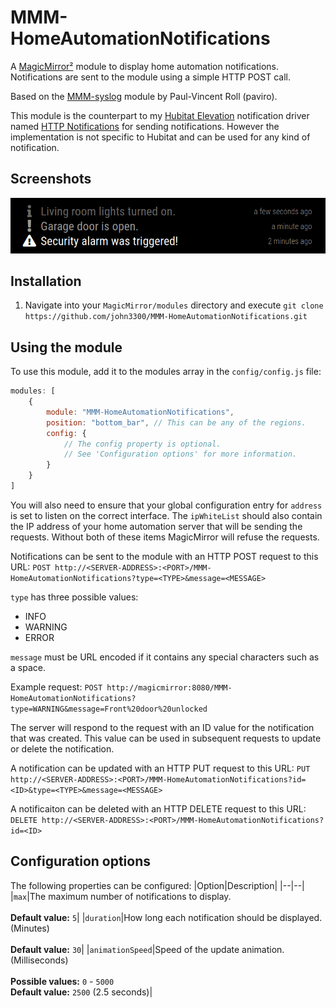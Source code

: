 # MMM-HomeAutomationNotifications

A [MagicMirror²](https://github.com/MichMich/MagicMirror) module to display home automation notifications. Notifications are sent to the module using a simple HTTP POST call.

Based on the [MMM-syslog](https://github.com/paviro/MMM-syslog) module by Paul-Vincent Roll (paviro).

This module is the counterpart to my [Hubitat Elevation](https://hubitat.com) notification driver named [HTTP Notifications](https://github.com/john3300/Hubitat-HTTPNotifications) for sending notifications. However the implementation is not specific to Hubitat and can be used for any kind of notification.

## Screenshots

![Screenshot](screenshot.png)

## Installation

1. Navigate into your `MagicMirror/modules` directory and execute `git clone https://github.com/john3300/MMM-HomeAutomationNotifications.git`

## Using the module

To use this module, add it to the modules array in the `config/config.js` file:
``` js
modules: [
    {
        module: "MMM-HomeAutomationNotifications",
        position: "bottom_bar",	// This can be any of the regions.
        config: {
            // The config property is optional.
            // See 'Configuration options' for more information.
        }
    }
]
```

You will also need to ensure that your global configuration entry for `address` is set to listen on the correct interface. The `ipWhiteList` should also contain the IP address of your home automation server that will be sending the requests. Without both of these items MagicMirror will refuse the requests.

Notifications can be sent to the module with an HTTP POST request to this URL:
`POST http://<SERVER-ADDRESS>:<PORT>/MMM-HomeAutomationNotifications?type=<TYPE>&message=<MESSAGE>`

`type` has three possible values:
- INFO
- WARNING
- ERROR

`message` must be URL encoded if it contains any special characters such as a space.

Example request:
`POST http://magicmirror:8080/MMM-HomeAutomationNotifications?type=WARNING&message=Front%20door%20unlocked`

The server will respond to the request with an ID value for the notification that was created. This value can be used in subsequent requests to update or delete the notification.

A notification can be updated with an HTTP PUT request to this URL:
`PUT http://<SERVER-ADDRESS>:<PORT>/MMM-HomeAutomationNotifications?id=<ID>&type=<TYPE>&message=<MESSAGE>`

A notificaiton can be deleted with an HTTP DELETE request to this URL:
`DELETE http://<SERVER-ADDRESS>:<PORT>/MMM-HomeAutomationNotifications?id=<ID>`

## Configuration options

The following properties can be configured:
|Option|Description|
|--|--|
|`max`|The maximum number of notifications to display.<br/><br/>**Default value:** `5`|
|`duration`|How long each notification should be displayed. (Minutes)<br/><br/>**Default value:** `30`|
|`animationSpeed`|Speed of the update animation. (Milliseconds)<br/><br/>**Possible values:** `0` - `5000`<br/>**Default value:** `2500` (2.5 seconds)|

